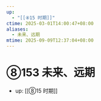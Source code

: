 ```yaml
---
up:
  - "[[⑧15 时期]]"
ctime: 2025-03-01T14:00:47+08:00
aliases:
  - 未来、远期
mtime: 2025-09-09T12:37:04+08:00
---
```


# ⑧153 未来、远期

- up: [[⑧15 时期]]
